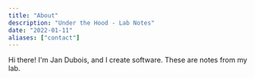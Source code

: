 ```yaml
---
title: "About"
description: "Under the Hood - Lab Notes"
date: "2022-01-11"
aliases: ["contact"]
---
```


Hi there! I'm Jan Dubois, and I create software. These are notes from my lab.

